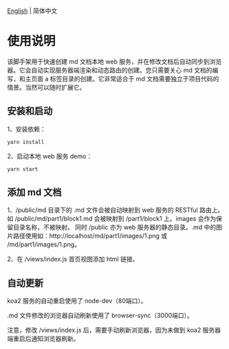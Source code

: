 [English](/leeguangxing/mdserver/blob/master/README.md) | 简体中文

# 使用说明

该脚手架用于快速创建 md 文档本地 web 服务，并在修改文档后自动同步到浏览器。它会自动实现服务器端渲染和动态路由的创建。您只需要关心 md 文档的编写，和主页面 a 标签目录的创建。它非常适合于 md 文档需要独立于项目代码的情景。当然可以随时扩展它。

## 安装和启动

1、安装依赖：
```bash
yarn install
```
2、启动本地 web 服务 demo：
```bash
yarn start
```

## 添加 md 文档

1、/public/md 目录下的 .md 文件会被自动映射到 web 服务的 RESTful 路由上。如 /public/md/part1/block1.md 会被映射到 /part1/block1 上。images 会作为保留目录名称，不被映射。
同时 /public 亦为 web 服务器的静态目录。.md 中的图片路径使用如：http://localhost/md/part1/images/1.png 或 /md/part1/images/1.png。

2、在 /views/index.js 首页视图添加 html 链接。

## 自动更新

koa2 服务的自动重启使用了 node-dev（80端口）。

.md 文件修改的浏览器自动刷新使用了 browser-sync（3000端口）。

注意，修改 /views/index.js 后，需要手动刷新浏览器，因为未做到 koa2 服务器端重启后通知浏览器刷新。
